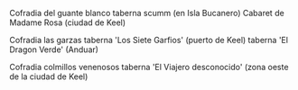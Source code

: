 Cofradia del guante blanco
taberna scumm (en Isla Bucanero)
Cabaret de Madame Rosa (ciudad de Keel)

Cofradia las garzas
taberna 'Los Siete Garfios' (puerto de Keel)
taberna 'El Dragon Verde' (Anduar)

Cofradia colmillos venenosos
taberna 'El Viajero desconocido' (zona oeste de la ciudad de Keel)
